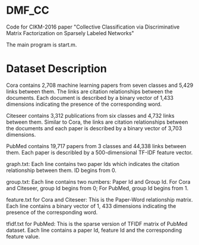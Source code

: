 # DMF_CC

Code for CIKM-2016 paper "Collective Classification via Discriminative Matrix Factorization on Sparsely Labeled Networks"

The main program is start.m.

# Dataset Description

Cora contains 2,708 machine learning papers from seven classes and 5,429 links between them. The links are citation relationships between the documents. Each document is described by a binary vector of 1,433 dimensions indicating the presence of the corresponding word.

Citeseer contains 3,312 publications from six classes and 4,732 links between them. Similar to Cora, the links are citation relationships between the documents and each paper is described by a binary vector of 3,703 dimensions.

PubMed contains 19,717 papers from 3 classes and 44,338 links between them. Each paper is describled by a 500-dimensional TF-IDF feature vector.

graph.txt: 
Each line contains two paper Ids which indicates the citation relationship between them. ID begins from 0.

group.txt: 
Each line contains two numbers: Paper Id and Group Id. For Cora and Citeseer, group Id begins from 0; For PubMed, group Id begins from 1.

feature.txt for Cora and Citeseer: 
This is the Paper-Word relationship matrix. Each line contains a binary vector of 1, 433 dimensions indicating the presence of the corresponding word.

tfidf.txt for PubMed: 
This is the sparse version of TFIDF matrix of PubMed dataset. Each line contains a paper Id, feature Id and the corresponding feature value.
